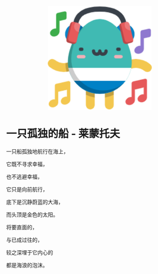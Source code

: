 <p align="center">
    <img width="280px" src="image/8040/q3.png" >
</p>

# 一只孤独的船 - 莱蒙托夫



一只船孤独地航行在海上，

它既不寻求幸福，

也不逃避幸福，

它只是向前航行，

底下是沉静蔚蓝的大海，

而头顶是金色的太阳。

将要直面的，

与已成过往的，

较之深埋于它内心的

都是海浪的泡沫。